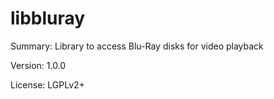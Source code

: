 # libbluray

Summary:        Library to access Blu-Ray disks for video playback
 
Version:        1.0.0
 
License:        LGPLv2+
